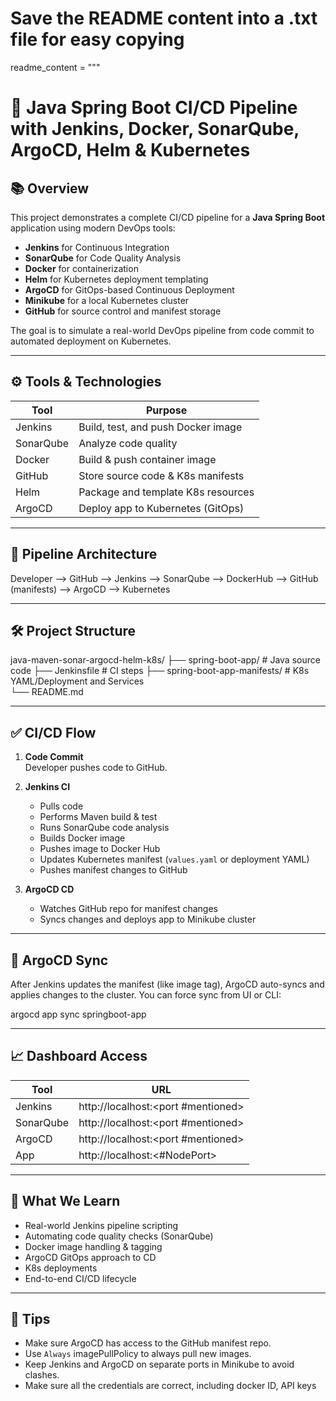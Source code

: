 # Save the README content into a .txt file for easy copying
readme_content = """
# 🚀 Java Spring Boot CI/CD Pipeline with Jenkins, Docker, SonarQube, ArgoCD, Helm & Kubernetes

## 📚 Overview

This project demonstrates a complete CI/CD pipeline for a **Java Spring Boot** application using modern DevOps tools:

- **Jenkins** for Continuous Integration  
- **SonarQube** for Code Quality Analysis  
- **Docker** for containerization  
- **Helm** for Kubernetes deployment templating  
- **ArgoCD** for GitOps-based Continuous Deployment  
- **Minikube** for a local Kubernetes cluster  
- **GitHub** for source control and manifest storage

The goal is to simulate a real-world DevOps pipeline from code commit to automated deployment on Kubernetes.

---

## ⚙️ Tools & Technologies

| Tool       | Purpose                            |
|------------|-------------------------------------|
| Jenkins    | Build, test, and push Docker image  |
| SonarQube  | Analyze code quality                |
| Docker     | Build & push container image        |
| GitHub     | Store source code & K8s manifests   |
| Helm       | Package and template K8s resources  |
| ArgoCD     | Deploy app to Kubernetes (GitOps)   |

---

## 🧱 Pipeline Architecture

Developer --> GitHub --> Jenkins --> SonarQube --> DockerHub --> GitHub (manifests) --> ArgoCD --> Kubernetes

---

## 🛠️ Project Structure

java-maven-sonar-argocd-helm-k8s/
├── spring-boot-app/   # Java source code
    ├── Jenkinsfile      # CI steps
├── spring-boot-app-manifests/    # K8s YAML/Deployment and Services              
└── README.md

---

## ✅ CI/CD Flow

1. **Code Commit**  
   Developer pushes code to GitHub.

2. **Jenkins CI**
   - Pulls code
   - Performs Maven build & test
   - Runs SonarQube code analysis
   - Builds Docker image
   - Pushes image to Docker Hub
   - Updates Kubernetes manifest (`values.yaml` or deployment YAML)
   - Pushes manifest changes to GitHub

3. **ArgoCD CD**
   - Watches GitHub repo for manifest changes
   - Syncs changes and deploys app to Minikube cluster

---

## 🔄 ArgoCD Sync

After Jenkins updates the manifest (like image tag), ArgoCD auto-syncs and applies changes to the cluster. You can force sync from UI or CLI:

argocd app sync springboot-app

---

## 📈 Dashboard Access

| Tool       | URL                                   |
|------------|---------------------------------------|
| Jenkins    | http://localhost:<port #mentioned>    |
| SonarQube  | http://localhost:<port #mentioned>    |
| ArgoCD     | http://localhost:<port #mentioned>    |  
| App        | http://localhost:<#NodePort>          |

---

## 🌟 What We Learn

- Real-world Jenkins pipeline scripting  
- Automating code quality checks (SonarQube)  
- Docker image handling & tagging  
- ArgoCD GitOps approach to CD  
- K8s deployments  
- End-to-end CI/CD lifecycle

---

## 🧠 Tips

- Make sure ArgoCD has access to the GitHub manifest repo.
- Use `Always` imagePullPolicy to always pull new images.
- Keep Jenkins and ArgoCD on separate ports in Minikube to avoid clashes.
- Make sure all the credentials are correct, including docker ID, API keys

